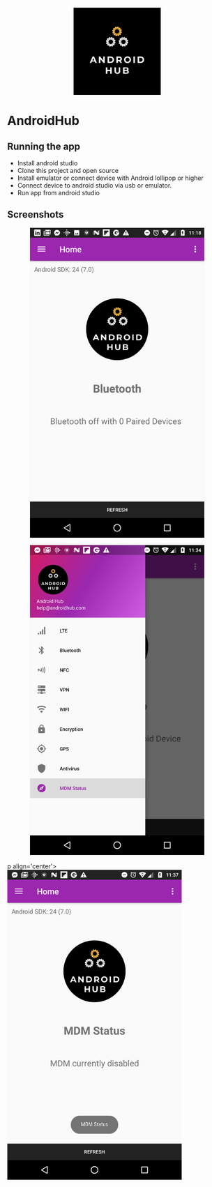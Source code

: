 <p align='center'>
    <img src="img/android_hub.png" width=200/>
</p>

# AndroidHub

## Running the app
* Install android studio
* Clone this project and open source
* Install emulator or connect device with Android lollipop or higher
* Connect device to android studio via usb or emulator.
* Run app from android studio

## Screenshots

<p align='center'>
    <img src="img/ble.png" width=400/>
</p>

<p align='center'>
    <img src="img/sidebar.png" width=400/>
</p>

p align='center'>
    <img src="img/mdm.png" width=400/>
</p>


